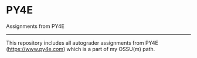 PY4E
=====

Assignments from PY4E
_________

This repository includes all autograder assignments from PY4E (https://www.py4e.com) which is a part of my OSSU(m) path.

